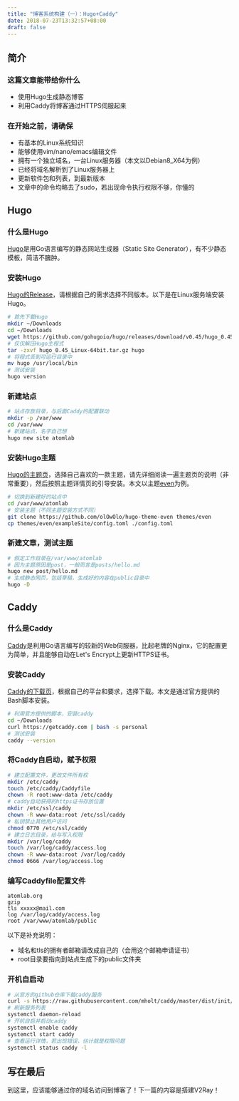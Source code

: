 ```yaml
---
title: "博客系统构建（一）：Hugo+Caddy"
date: 2018-07-23T13:32:57+08:00
draft: false
---
```


## 简介

### 这篇文章能带给你什么

* 使用Hugo生成静态博客
* 利用Caddy将博客通过HTTPS伺服起来

### 在开始之前，请确保

* 有基本的Linux系统知识
* 能够使用vim/nano/emacs编辑文件
* 拥有一个独立域名，一台Linux服务器（本文以Debian8_X64为例）
* 已经将域名解析到了Linux服务器上
* 更新软件包和列表，到最新版本
* 文章中的命令均略去了sudo，若出现命令执行权限不够，你懂的

## Hugo

### 什么是Hugo

[Hugo](https://gohugo.io/)是用Go语言编写的静态网站生成器（Static Site Generator），有不少静态模板，简洁不臃肿。

### 安装Hugo

[Hugo的Release](https://github.com/gohugoio/hugo/releases)，请根据自己的需求选择不同版本。以下是在Linux服务端安装Hugo。

``` bash
# 首先下载Hugo
mkdir ~/Downloads
cd ~/Downloads
wget https://github.com/gohugoio/hugo/releases/download/v0.45/hugo_0.45_Linux-64bit.tar.gz
# 仅仅解压Hugo主程式
tar -zxvf hugo_0.45_Linux-64bit.tar.gz hugo
# 将程式丢到可运行目录中
mv hugo /usr/local/bin
# 测试安装
hugo version
```

### 新建站点

``` bash
# 站点存放目录，与后面Caddy的配置联动
mkdir -p /var/www
cd /var/www
# 新建站点，名字自己想
hugo new site atomlab
```

### 安装Hugo主题

[Hugo的主题页](https://themes.gohugo.io/)，选择自己喜欢的一款主题，请先详细阅读一遍主题页的说明（非常重要），然后按照主题详情页的引导安装。本文以主题[even](https://themes.gohugo.io/hugo-theme-even/)为例。

``` bash
# 切换到新建好的站点中
cd /var/www/atomlab
# 安装主题（不同主题安装方式不同）
git clone https://github.com/olOwOlo/hugo-theme-even themes/even
cp themes/even/exampleSite/config.toml ./config.toml
```

### 新建文章，测试主题

``` bash
# 假定工作目录在/var/www/atomlab
# 因为主题原因是post，一般而言是posts/hello.md
hugo new post/hello.md
# 生成静态网页，包括草稿，生成好的内容在public目录中
hugo -D
```

## Caddy

### 什么是Caddy

[Caddy](https://caddyserver.com/)是利用Go语言编写的较新的Web伺服器，比起老牌的Nginx，它的配置更为简单，并且能够自动在Let's Encrypt上更新HTTPS证书。

### 安装Caddy

[Caddy的下载页](https://caddyserver.com/download)，根据自己的平台和要求，选择下载。本文是通过官方提供的Bash脚本安装。

``` bash
# 利用官方提供的脚本，安装caddy
cd ~/Downloads
curl https://getcaddy.com | bash -s personal
# 测试安装
caddy --version
```

### 将Caddy自启动，赋予权限

``` bash
# 建立配置文件，更改文件所有权
mkdir /etc/caddy
touch /etc/caddy/Caddyfile
chown -R root:www-data /etc/caddy
# caddy自动获得的https证书存放位置
mkdir /etc/ssl/caddy
chown -R www-data:root /etc/ssl/caddy
# 私钥禁止其他用户访问
chmod 0770 /etc/ssl/caddy
# 建立日志目录，给与写入权限
mkdir /var/log/caddy
touch /var/log/caddy/access.log
chown -R www-data:root /var/log/caddy
chmod 0666 /var/log/access.log
```

### 编写Caddyfile配置文件

```
atomlab.org
gzip
tls xxxxx@mail.com
log /var/log/caddy/access.log
root /var/www/atomlab/public
```

以下是补充说明：
* 域名和tls的拥有者邮箱请改成自己的（会用这个邮箱申请证书）
* root目录要指向到站点生成下的public文件夹


### 开机自启动

``` bash
# 从官方的github仓库下载caddy服务
curl -s https://raw.githubusercontent.com/mholt/caddy/master/dist/init/linux-systemd/caddy.service -o /etc/systemd/system/caddy.service
# 刷新服务列表
systemctl daemon-reload
# 开机自启并启动caddy
systemctl enable caddy
systemctl start caddy
# 查看运行详情，若出现错误，估计就是权限问题
systemctl status caddy -l
```

## 写在最后

到这里，应该能够通过你的域名访问到博客了！下一篇的内容是搭建V2Ray！
